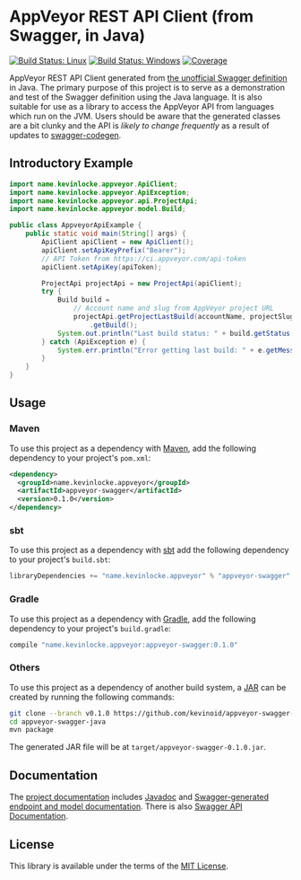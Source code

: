 AppVeyor REST API Client (from Swagger, in Java)
================================================

[![Build Status: Linux](https://img.shields.io/travis/kevinoid/appveyor-swagger-java.svg?style=flat&amp;label=build+on+linux)](https://travis-ci.org/kevinoid/appveyor-swagger-java)
[![Build Status: Windows](https://img.shields.io/appveyor/ci/kevinoid/appveyor-swagger-java.svg?style=flat&amp;label=build+on+windows)](https://ci.appveyor.com/project/kevinoid/appveyor-swagger-java)
[![Coverage](https://img.shields.io/codecov/c/github/kevinoid/appveyor-swagger-java.svg?style=flat)](https://codecov.io/github/kevinoid/appveyor-swagger-java?branch=master)

AppVeyor REST API Client generated from [the unofficial Swagger
definition](https://github.com/kevinoid/appveyor-swagger/) in Java.  The
primary purpose of this project is to serve as a demonstration and test of the
Swagger definition using the Java language.  It is also suitable for use as a
library to access the AppVeyor API from languages which run on the JVM.  Users
should be aware that the generated classes are a bit clunky and the API is
_likely to change frequently_ as a result of updates to
[swagger-codegen](https://github.com/swagger-api/swagger-codegen).

## Introductory Example

```java
import name.kevinlocke.appveyor.ApiClient;
import name.kevinlocke.appveyor.ApiException;
import name.kevinlocke.appveyor.api.ProjectApi;
import name.kevinlocke.appveyor.model.Build;

public class AppveyorApiExample {
    public static void main(String[] args) {
        ApiClient apiClient = new ApiClient();
        apiClient.setApiKeyPrefix("Bearer");
        // API Token from https://ci.appveyor.com/api-token
        apiClient.setApiKey(apiToken);

        ProjectApi projectApi = new ProjectApi(apiClient);
        try {
            Build build =
                // Account name and slug from AppVeyor project URL
                projectApi.getProjectLastBuild(accountName, projectSlug)
                    .getBuild();
            System.out.println("Last build status: " + build.getStatus());
        } catch (ApiException e) {
            System.err.println("Error getting last build: " + e.getMessage());
        }
    }
}
```

## Usage

### Maven

To use this project as a dependency with [Maven](https://maven.apache.org),
add the following dependency to your project's `pom.xml`:

```xml
<dependency>
  <groupId>name.kevinlocke.appveyor</groupId>
  <artifactId>appveyor-swagger</artifactId>
  <version>0.1.0</version>
</dependency>
```

### sbt

To use this project as a dependency with [sbt](http://www.scala-sbt.org)
add the following dependency to your project's `build.sbt`:

```scala
libraryDependencies += "name.kevinlocke.appveyor" % "appveyor-swagger" % "0.1.0"
```

### Gradle

To use this project as a dependency with [Gradle](https://gradle.org/),
add the following dependency to your project's `build.gradle`:

```groovy
compile "name.kevinlocke.appveyor:appveyor-swagger:0.1.0"
```

### Others

To use this project as a dependency of another build system, a
[JAR](https://docs.oracle.com/javase/8/docs/technotes/guides/jar/index.html)
can be created by running the following commands:

```sh
git clone --branch v0.1.0 https://github.com/kevinoid/appveyor-swagger-java.git
cd appveyor-swagger-java
mvn package
```

The generated JAR file will be at `target/appveyor-swagger-0.1.0.jar`.

## Documentation

The [project documentation](https://kevinoid.github.io/appveyor-swagger-java/)
includes [Javadoc](https://kevinoid.github.io/appveyor-swagger-java/apidocs/)
and [Swagger-generated endpoint and model
documentation](https://kevinoid.github.io/appveyor-swagger-java/swaggerdocs/#Documentation_for_API_Endpoints).
There is also [Swagger API
Documentation](https://kevinoid.github.io/appveyor-swagger).

## License

This library is available under the terms of the
[MIT License](https://opensource.org/licenses/MIT).
